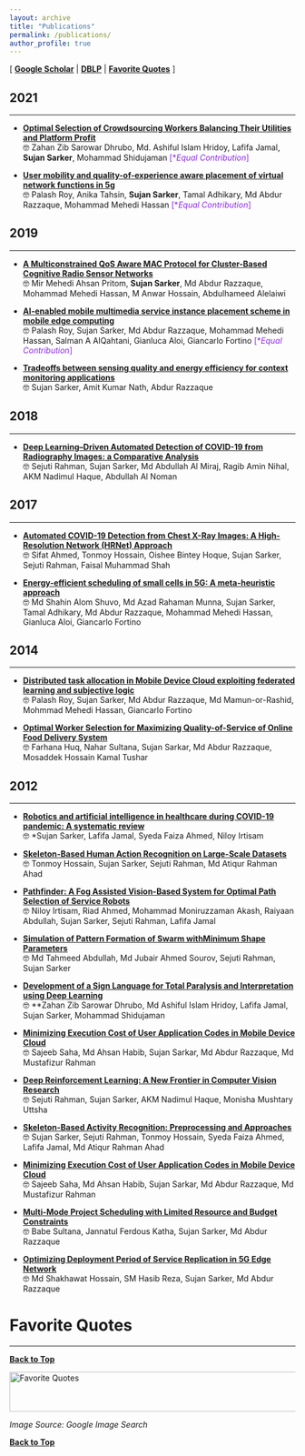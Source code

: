 ```yaml
---
layout: archive
title: "Publications"
permalink: /publications/
author_profile: true
---
```


[ [**Google Scholar**](https://scholar.google.com/citations?hl=en&user=qoeylgEAAAAJ&view_op=list_works&sortby=pubdate) \| [**DBLP**](https://dblp.org/pid/125/2693.html) \| [**Favorite Quotes**](#favorite-quotes) ]

## 2021
-----------
* [**Optimal Selection of Crowdsourcing Workers Balancing Their Utilities and Platform Profit**](https://ieeexplore.ieee.org/abstract/document/8731644)<br/>
🤓 Zahan Zib Sarowar Dhrubo, Md. Ashiful Islam Hridoy, Lafifa Jamal, **Sujan Sarker**, Mohammad
Shidujaman <span style ="color:BlueViolet"> [\**Equal Contribution*]</span> <br/>

* [**User mobility and quality-of-experience aware placement of virtual network functions in 5g**](https://www.sciencedirect.com/science/article/abs/pii/S0140366419314227)<br/>
🤓 Palash Roy, Anika Tahsin, **Sujan Sarker**, Tamal Adhikary, Md Abdur Razzaque, Mohammad Mehedi Hassan <span style ="color:BlueViolet"> [\**Equal Contribution*]</span> <br/>

## 2019
-----------
* [**A Multiconstrained QoS Aware MAC Protocol for Cluster-Based Cognitive Radio Sensor Networks**](https://journals.sagepub.com/doi/full/10.1155/2015/262871)<br/>
🤓 Mir Mehedi Ahsan Pritom, **Sujan Sarker**, Md Abdur Razzaque, Mohammad Mehedi Hassan, M Anwar Hossain, Abdulhameed Alelaiwi <br/>

* [**AI-enabled mobile multimedia service instance placement scheme in mobile edge computing**](https://www.sciencedirect.com/science/article/abs/pii/S1389128620312160) <br/>
🤓 Palash Roy, Sujan Sarker, Md Abdur Razzaque, Mohammad Mehedi Hassan, Salman A AlQahtani, Gianluca Aloi, Giancarlo Fortino <span style ="color:BlueViolet"> [\**Equal Contribution*]</span> <br/>

* [**Tradeoffs between sensing quality and energy efficiency for context monitoring applications**](https://ieeexplore.ieee.org/abstract/document/7400699) <br/>
🤓 Sujan Sarker, Amit Kumar Nath, Abdur Razzaque <br/>


## 2018
-----------
* [**Deep Learning–Driven Automated Detection of COVID-19 from Radiography Images: a Comparative Analysis**](https://link.springer.com/article/10.1007/s12559-020-09779-5) <br/>
🤓 Sejuti Rahman, Sujan Sarker, Md Abdullah Al Miraj, Ragib Amin Nihal, AKM Nadimul Haque, Abdullah Al Noman <br/> 


## 2017
-----------
* [**Automated COVID-19 Detection from Chest X-Ray Images: A High-Resolution Network (HRNet) Approach**](https://link.springer.com/article/10.1007/s42979-021-00690-w) <br/>
🤓 Sifat Ahmed, Tonmoy Hossain, Oishee Bintey Hoque, Sujan Sarker, Sejuti Rahman, Faisal Muhammad Shah <br/>



* [**Energy-efficient scheduling of small cells in 5G: A meta-heuristic approach**](https://www.sciencedirect.com/science/article/abs/pii/S1084804521000138) <br/>
🤓 Md Shahin Alom Shuvo, Md Azad Rahaman Munna, Sujan Sarker, Tamal Adhikary, Md Abdur Razzaque, Mohammad Mehedi Hassan, Gianluca Aloi, Giancarlo Fortino <br/>


## 2014
-----------
* [**Distributed task allocation in Mobile Device Cloud exploiting federated learning and subjective logic**](https://www.sciencedirect.com/science/article/abs/pii/S1383762120302162) <br/>
🤓 Palash Roy, Sujan Sarker, Md Abdur Razzaque, Md Mamun-or-Rashid, Mohmmad Mehedi Hassan, Giancarlo Fortino <br/>

* [**Optimal Worker Selection for Maximizing Quality-of-Service of Online Food Delivery System**](https://ieeexplore.ieee.org/abstract/document/9068059) <br/>
🤓 Farhana Huq, Nahar Sultana, Sujan Sarkar, Md Abdur Razzaque, Mosaddek Hossain Kamal Tushar <br/>


## 2012
-----------
* [**Robotics and artificial intelligence in healthcare during COVID-19 pandemic: A systematic review**](https://www.sciencedirect.com/science/article/pii/S0921889021001871) <br/>
🤓 *Sujan Sarker, Lafifa Jamal, Syeda Faiza Ahmed, Niloy Irtisam <br/>


* [**Skeleton-Based Human Action Recognition on Large-Scale Datasets**](https://link.springer.com/chapter/10.1007/978-3-030-75490-7_5) <br/>
🤓 Tonmoy Hossain, Sujan Sarker, Sejuti Rahman, Md Atiqur Rahman Ahad <br/>

* [**Pathfinder: A Fog Assisted Vision-Based System for Optimal Path Selection of Service Robots**](https://ieeexplore.ieee.org/abstract/document/9306573) <br/>
🤓 Niloy Irtisam, Riad Ahmed, Mohammad Moniruzzaman Akash, Raiyaan Abdullah, Sujan Sarker, Sejuti Rahman, Lafifa Jamal <br/>

* [**Simulation of Pattern Formation of Swarm withMinimum Shape Parameters**](https://ieeexplore.ieee.org/abstract/document/9306556) <br/>
🤓 Md Tahmeed Abdullah, Md Jubair Ahmed Sourov, Sejuti Rahman, Sujan Sarker <br/>

* [**Development of a Sign Language for Total Paralysis and Interpretation using Deep Learning**](https://ieeexplore.ieee.org/abstract/document/9367362) <br/>
🤓 **Zahan Zib Sarowar Dhrubo, Md Ashiful Islam Hridoy, Lafifa Jamal, Sujan Sarker, Mohammad Shidujaman <br/>

* [**Minimizing Execution Cost of User Application Codes in Mobile Device Cloud**](https://ieeexplore.ieee.org/abstract/document/9067996) <br/>
🤓 Sajeeb Saha, Md Ahsan Habib, Sujan Sarkar, Md Abdur Razzaque, Md Mustafizur Rahman <br/>

* [**Deep Reinforcement Learning: A New Frontier in Computer Vision Research**](https://link.springer.com/chapter/10.1007/978-3-030-75490-7_2) <br/>
🤓 Sejuti Rahman, Sujan Sarker, AKM Nadimul Haque, Monisha Mushtary Uttsha <br/>

* [**Skeleton-Based Activity Recognition: Preprocessing and Approaches**](https://link.springer.com/chapter/10.1007%2F978-3-030-68590-4_2) <br/>
🤓 Sujan Sarker, Sejuti Rahman, Tonmoy Hossain, Syeda Faiza Ahmed, Lafifa Jamal, Md Atiqur Rahman Ahad <br/>

* [**Minimizing Execution Cost of User Application Codes in Mobile Device Cloud**](https://ieeexplore.ieee.org/abstract/document/9067996) <br/>
🤓 Sajeeb Saha, Md Ahsan Habib, Sujan Sarkar, Md Abdur Razzaque, Md Mustafizur Rahman <br/>

* [**Multi-Mode Project Scheduling with Limited Resource and Budget Constraints**](https://ieeexplore.ieee.org/abstract/document/8660864) <br/>
🤓 Babe Sultana, Jannatul Ferdous Katha, Sujan Sarker, Md Abdur Razzaque <br/>

* [**Optimizing Deployment Period of Service Replication in 5G Edge Network**](https://ieeexplore.ieee.org/abstract/document/8660902) <br/>
🤓 Md Shakhawat Hossain, SM Hasib Reza, Sujan Sarker, Md Abdur Razzaque <br/>

# Favorite Quotes
-------------------

[**Back to Top**](#)

<img src="https://tafseer-nayeem.github.io/images/quotes.png" alt="Favorite Quotes"
	title="Favorite Quotes" width="840" height="70">

*Image Source: Google Image Search*

[**Back to Top**](#)
